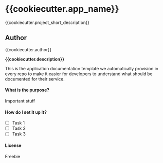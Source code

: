 # {{cookiecutter.app_name}}

{{cookiecutter.project_short_description}}

## Author
{{cookiecutter.author}}

**{{cookiecutter.description}}**

This is the application documentation template we automatically provision in every repo to make it easier for developers to understand what should be documented for their service.

#### What is the purpose? 
Important stuff

#### How do I set it up it?
- [ ] Task 1
- [ ] Task 2
- [ ] Task 3

#### License
Freebie

